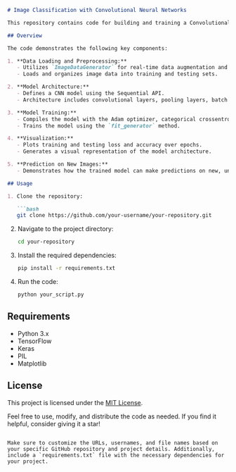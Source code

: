 ```markdown
# Image Classification with Convolutional Neural Networks

This repository contains code for building and training a Convolutional Neural Network (CNN) using TensorFlow and Keras for image classification.

## Overview

The code demonstrates the following key components:

1. **Data Loading and Preprocessing:**
   - Utilizes `ImageDataGenerator` for real-time data augmentation and normalization.
   - Loads and organizes image data into training and testing sets.

2. **Model Architecture:**
   - Defines a CNN model using the Sequential API.
   - Architecture includes convolutional layers, pooling layers, batch normalization, dropout, and fully connected layers.

3. **Model Training:**
   - Compiles the model with the Adam optimizer, categorical crossentropy loss, and accuracy as the metric.
   - Trains the model using the `fit_generator` method.

4. **Visualization:**
   - Plots training and testing loss and accuracy over epochs.
   - Generates a visual representation of the model architecture.

5. **Prediction on New Images:**
   - Demonstrates how the trained model can make predictions on new, unseen images.

## Usage

1. Clone the repository:

   ```bash
   git clone https://github.com/your-username/your-repository.git
   ```

2. Navigate to the project directory:

   ```bash
   cd your-repository
   ```

3. Install the required dependencies:

   ```bash
   pip install -r requirements.txt
   ```

4. Run the code:

   ```bash
   python your_script.py
   ```

## Requirements

- Python 3.x
- TensorFlow
- Keras
- PIL
- Matplotlib

## License

This project is licensed under the [MIT License](LICENSE).

Feel free to use, modify, and distribute the code as needed. If you find it helpful, consider giving it a star!

```

Make sure to customize the URLs, usernames, and file names based on your specific GitHub repository and project details. Additionally, include a `requirements.txt` file with the necessary dependencies for your project.
